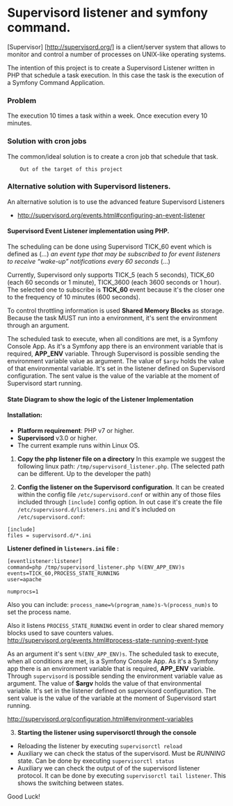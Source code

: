 # Supervisord listener and symfony command. 

[Supervisor] [http://supervisord.org/] 
is a client/server system that allows to monitor and control a 
number of processes on UNIX-like operating systems.

The intention of this project is to create a Supervisord Listener written in PHP that schedule a task execution. 
In this case the task is the execution of a Symfony Command Application. 

### Problem
The execution 10 times a task within a week. Once execution every 10 minutes. 
 
### Solution with cron jobs
The common/ideal solution is to create a cron job that schedule that task.   

        Out of the target of this project 
    
### Alternative solution with Supervisord listeners.

An alternative solution is to use the advanced feature Supervisord Listeners
* http://supervisord.org/events.html#configuring-an-event-listener


#### **Supervisord Event Listener implementation using PHP.**
 
  The scheduling can be done using Supervisord TICK_60 event which is defined as (...) _an event type that may be 
  subscribed to for event listeners to receive “wake-up” notifications every 60 seconds_ (...)
 
  Currently, Supervisord only supports TICK_5 (each 5 seconds), TICK_60 (each 60 seconds or 1 minute), TICK_3600 (each
  3600 seconds or 1 hour). The selected one to subscribe is **TICK_60** event because it's the closer 
  one to the frequency of 10 minutes (600 seconds).
 
  To control throttling information is used **Shared Memory Blocks** as storage. Because the task MUST run into a
  environment, it's sent the environment through an argument.
 
   The scheduled task to execute, when all conditions are met, is a Symfony Console App. As it's a Symfony app there
   is an environment variable that is required, **APP_ENV** variable. Through Supervisord is possible sending the
   environment variable value as argument. The value of `$argv` holds the value of that environmental variable. 
   It's set in the listener defined on Supervisord configuration. The sent value is the value of the variable at the 
   moment of Supervisord start running.
   
#### State Diagram to show the logic of the Listener Implementation

   
 
#### Installation:

* **Platform requirement**:  PHP v7 or higher.
* **Supervisord** v3.0 or higher.
* The current example runs within Linux OS. 
  
  
1. **Copy the php listener file on a directory**
 In this example we suggest the following linux path: 
`/tmp/supervisord_listener.php`. (The selected path can be different. Up to the developer the path)
 
2. **Config the listener on the Supervisord configuration**. 
It can be created within the config file `/etc/supervisord.conf` or within any 
 of those files included through `[include]` config option. In out case it's create the file 
 `/etc/supervisord.d/listeners.ini` and it's included on `/etc/supervisord.conf`:
  ``` 
 [include]
 files = supervisord.d/*.ini
 ```
    
 **Listener defined in `listeners.ini` file :**
  
```   
[eventlistener:listener]
command=php /tmp/supervisord_listener.php %(ENV_APP_ENV)s
events=TICK_60,PROCESS_STATE_RUNNING
user=apache

numprocs=1
```

Also you can include: `process_name=%(program_name)s-%(process_num)s` to set the process name.

Also it listens `PROCESS_STATE_RUNNING` event in order to clear shared memory blocks used to save counters values. 
http://supervisord.org/events.html#process-state-running-event-type 

As an argument it's sent `%(ENV_APP_ENV)s`. The scheduled task to execute, when all conditions are met, 
is a Symfony Console App. As it's a Symfony app there is an environment variable that is required, **APP_ENV** variable.
Through `supervisord` is possible sending the environment variable value as argument. The value of **$argv** holds 
the value of that environmental variable. It's set in the listener defined on supervisord configuration. 
The sent value is the value of the variable at the moment of Supervisord start running. 
                                              
http://supervisord.org/configuration.html#environment-variables
                                              

3. **Starting the listener using supervisorctl through the console** 
    
 - Reloading the listener by executing `supervisorctl reload`
 - Auxiliary we can check the status of the supervisord. Must be *RUNNING* state.
  Can be done by executing `supervisorctl status`
 - Auxiliary we can check the output of of the supervisord listener protocol. 
 It can be done by executing `supervisorctl tail listener`. This shows the switching between states.

 
Good Luck!     
